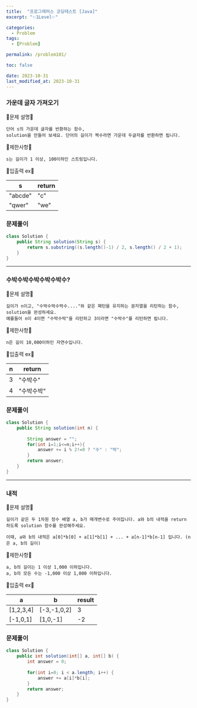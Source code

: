 ```yaml
---
title:  "프로그래머스 코딩테스트 [Java]"
excerpt: "✨1Level✨"

categories:
  - Problem
tags:
  - [Problem]

permalink: /problem101/

toc: false

date: 2023-10-31
last_modified_at: 2023-10-31
---
```


### 가운데 글자 가져오기

💫문제 설명💫

```
단어 s의 가운데 글자를 반환하는 함수,
solution을 만들어 보세요. 단어의 길이가 짝수라면 가운데 두글자를 반환하면 됩니다.
```

💫제한사항💫

```
s는 길이가 1 이상, 100이하인 스트링입니다.
```

💫입출력 ex💫

|s|return|
|---|---|
|"abcde"|"c"|
|"qwer"|"we"|

### 문제풀이

```java
class Solution {
    public String solution(String s) {
        return s.substring((s.length()-1) / 2, s.length() / 2 + 1);
    }
}
```

<hr>

### 수박수박수박수박수박수?

💫문제 설명💫

```
길이가 n이고, "수박수박수박수...."와 같은 패턴을 유지하는 문자열을 리턴하는 함수, solution을 완성하세요.
예를들어 n이 4이면 "수박수박"을 리턴하고 3이라면 "수박수"를 리턴하면 됩니다.
```

💫제한사항💫

```
n은 길이 10,000이하인 자연수입니다.
```

💫입출력 ex💫

|n|return|
|---|---|
|3|"수박수"|
|4|"수박수박"|

### 문제풀이

```java
class Solution {
    public String solution(int n) {
        
        String answer = "";
        for(int i=1;i<=n;i++){
            answer += i % 2!=0 ? "수" : "박";
        }
        return answer;
    }
}
```

<hr>

### 내적

💫문제 설명💫

```
길이가 같은 두 1차원 정수 배열 a, b가 매개변수로 주어집니다. a와 b의 내적을 return 하도록 solution 함수를 완성해주세요.

이때, a와 b의 내적은 a[0]*b[0] + a[1]*b[1] + ... + a[n-1]*b[n-1] 입니다. (n은 a, b의 길이)
```

💫제한사항💫

```
a, b의 길이는 1 이상 1,000 이하입니다.
a, b의 모든 수는 -1,000 이상 1,000 이하입니다.
```

💫입출력 ex💫

|a|b|result|
|---|---|---|
|[1,2,3,4]|[-3,-1,0,2]|3|
|[-1,0,1]|[1,0,-1]|-2|

### 문제풀이

```java
class Solution {
    public int solution(int[] a, int[] b) {
        int answer = 0;
        
        for(int i=0; i < a.length; i++) {
            answer += a[i]*b[i];
        }
        return answer;
    }
}
```

